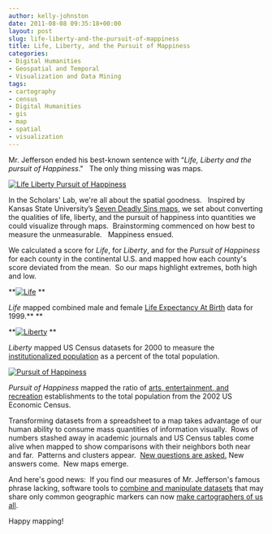 ```yaml
---
author: kelly-johnston
date: 2011-08-08 09:35:18+00:00
layout: post
slug: life-liberty-and-the-pursuit-of-mappiness
title: Life, Liberty, and the Pursuit of Mappiness
categories:
- Digital Humanities
- Geospatial and Temporal
- Visualization and Data Mining
tags:
- cartography
- census
- Digital Humanities
- gis
- map
- spatial
- visualization
---
```


Mr. Jefferson ended his best-known sentence with “_Life, Liberty and the pursuit of Happiness_."   The only thing missing was maps.

[![Life Liberty Pursuit of Happiness](http://www.scholarslab.org/wp-content/uploads/2011/08/LifeLibertyPursuitBlogSlide-300x225.png)](http://www.scholarslab.org/digital-humanities/life-liberty-and-the-pursuit-of-mappiness/attachment/lifelibertypursuitblogslide/)

In the Scholars' Lab, we're all about the spatial goodness.   Inspired by Kansas State University’s [Seven Deadly Sins maps](http://www.wired.com/culture/education/magazine/17-09/st_sinmaps), we set about converting the qualities of life, liberty, and the pursuit of happiness into quantities we could visualize through maps.  Brainstorming commenced on how best to measure the unmeasurable.   Mappiness ensued.

We calculated a score for _Life_, for _Liberty_, and for the _Pursuit of Happiness_ for each county in the continental U.S. and mapped how each county's score deviated from the mean.  So our maps highlight extremes, both high and low.

**[![Life](http://www.scholarslab.org/wp-content/uploads/2011/08/Life-1024x791.jpg)](http://www.scholarslab.org/digital-humanities/life-liberty-and-the-pursuit-of-mappiness/attachment/life/)
**

_Life_ mapped combined male and female [Life Expectancy At Birth](http://www.plosmedicine.org/article/info:doi/10.1371/journal.pmed.0050066#pmed-0050066-sd002) data for 1999.** **

**[![Liberty](http://www.scholarslab.org/wp-content/uploads/2011/08/Liberty-1024x791.jpg)](http://www.scholarslab.org/digital-humanities/life-liberty-and-the-pursuit-of-mappiness/attachment/liberty/)
**

_Liberty_ mapped US Census datasets for 2000 to measure the [institutionalized population](http://factfinder.census.gov/servlet/MetadataBrowserServlet?type=subject&id=GQ_USF1&dsspName=DEC_2000_SF1&back=update&_lang=en) as a percent of the total population.

[![Pursuit of Happiness](http://www.scholarslab.org/wp-content/uploads/2011/08/PursuitOfHappiness-1024x791.jpg)](http://www.scholarslab.org/digital-humanities/life-liberty-and-the-pursuit-of-mappiness/attachment/pursuitofhappiness/)

_Pursuit of Happiness_ mapped the ratio of [arts, entertainment, and recreation](http://bhs.econ.census.gov/econhelp/resources/ae-71/SEC_AE-71.html) establishments to the total population from the 2002 US Economic Census.

Transforming datasets from a spreadsheet to a map takes advantage of our  human ability to consume mass quantities of information visually.  Rows of numbers stashed away in academic journals and US  Census tables come alive when mapped to show comparisons with their neighbors both near and far.  Patterns and clusters appear.  [New questions are asked.](http://spatial.scholarslab.org/spatial-turn/) New answers come.  New maps emerge.

And here's good news:  If you find our measures of Mr. Jefferson's famous phrase lacking, software tools to [combine and manipulate datasets](http://www.scholarslab.org/geospatial-and-temporal/putting-american-community-survey-data-to-work/#more-992) that may share only common geographic markers can now [make cartographers  of us all](http://spatial.scholarslab.org/).

Happy mapping!
